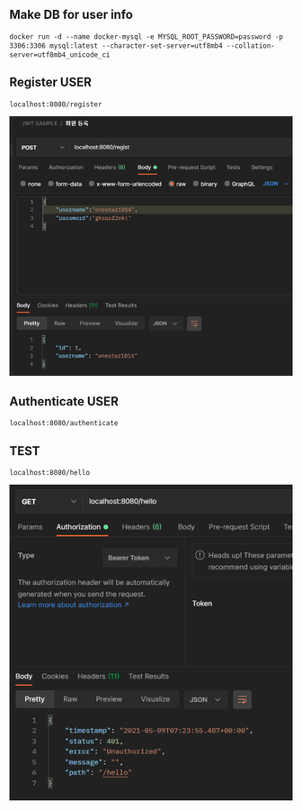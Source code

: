 ## Make DB for user info
```
docker run -d --name docker-mysql -e MYSQL_ROOT_PASSWORD=password -p 3306:3306 mysql:latest --character-set-server=utf8mb4 --collation-server=utf8mb4_unicode_ci
```

## Register USER
```
localhost:8080/register
```
![High Level Architecture](./register_user.png)

## Authenticate USER
```
localhost:8080/authenticate
```

## TEST
```
localhost:8080/hello
```
![High Level Architecture](./unauthorized.png)
